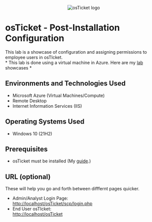 <p align="center">
<img src="https://i.imgur.com/Clzj7Xs.png" alt="osTicket logo"/>
</p>

<h1>osTicket - Post-Installation Configuration</h1>
This lab is a showcase of configuration and assigning permissions to employee users in osTIcket.<br/>
* This lab is done using a virtual machine in Azure. Here are my <a href="google.com" styl>lab</a> showcases *

<h2>Environments and Technologies Used</h2>

- Microsoft Azure (Virtual Machines/Compute)
- Remote Desktop
- Internet Information Services (IIS)

<h2>Operating Systems Used </h2>

- Windows 10</b> (21H2)

<h2>Prerequisites</h2>

- osTicket must be installed (My <a href="https://github.com/tonideeprai/osticket-prereqs">guide</a>.)

<h2>URL (optional)</h2>

These will help you go and forth between difffernt pages quicker.<br>
- Admin/Analyst Login Page:<br>
<a href="http://localhost/osTicket/scp/login.php">http://localhost/osTicket/scp/login.php</a>
- End User osTIcket:<br>
<a href="http://localhost/osTicket">http://localhost/osTicket</a>
